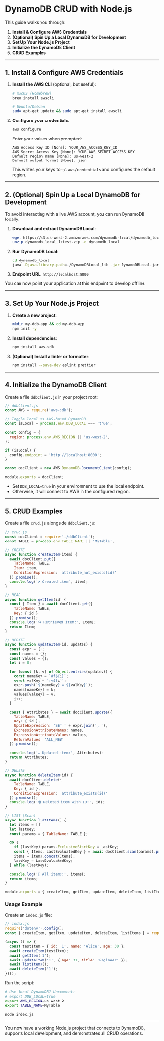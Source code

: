# DynamoDB CRUD with Node.js

This guide walks you through:

1. **Install & Configure AWS Credentials**
2. **(Optional) Spin Up a Local DynamoDB for Development**
3. **Set Up Your Node.js Project**
4. **Initialize the DynamoDB Client**
5. **CRUD Examples**

---

## 1. Install & Configure AWS Credentials

1. **Install the AWS CLI** (optional, but useful):

   ```bash
   # macOS (Homebrew)
   brew install awscli

   # Ubuntu/Debian
   sudo apt-get update && sudo apt-get install awscli
   ```

2. **Configure your credentials**:

   ```bash
   aws configure
   ```

   Enter your values when prompted:

   ```text
   AWS Access Key ID [None]: YOUR_AWS_ACCESS_KEY_ID
   AWS Secret Access Key [None]: YOUR_AWS_SECRET_ACCESS_KEY
   Default region name [None]: us-west-2
   Default output format [None]: json
   ```

   This writes your keys to `~/.aws/credentials` and configures the default region.

---

## 2. (Optional) Spin Up a Local DynamoDB for Development

To avoid interacting with a live AWS account, you can run DynamoDB locally:

1. **Download and extract DynamoDB Local**:

   ```bash
   wget https://s3.us-west-2.amazonaws.com/dynamodb-local/dynamodb_local_latest.zip
   unzip dynamodb_local_latest.zip -d dynamodb_local
   ```

2. **Run DynamoDB Local**:

   ```bash
   cd dynamodb_local
   java -Djava.library.path=./DynamoDBLocal_lib -jar DynamoDBLocal.jar -sharedDb
   ```

3. **Endpoint URL**: `http://localhost:8000`

You can now point your application at this endpoint to develop offline.

---

## 3. Set Up Your Node.js Project

1. **Create a new project**:

   ```bash
   mkdir my-ddb-app && cd my-ddb-app
   npm init -y
   ```

2. **Install dependencies**:

   ```bash
   npm install aws-sdk
   ```

3. **(Optional) Install a linter or formatter**:

   ```bash
   npm install --save-dev eslint prettier
   ```

---

## 4. Initialize the DynamoDB Client

Create a file `ddbClient.js` in your project root:

```js
// ddbClient.js
const AWS = require('aws-sdk');

// Toggle local vs AWS-based DynamoDB
const isLocal = process.env.DDB_LOCAL === 'true';

const config = {
  region: process.env.AWS_REGION || 'us-west-2',
};

if (isLocal) {
  config.endpoint = 'http://localhost:8000';
}

const docClient = new AWS.DynamoDB.DocumentClient(config);

module.exports = docClient;
```

* Set `DDB_LOCAL=true` in your environment to use the local endpoint.
* Otherwise, it will connect to AWS in the configured region.

---

## 5. CRUD Examples

Create a file `crud.js` alongside `ddbClient.js`:

```js
// crud.js
const docClient = require('./ddbClient');
const TABLE = process.env.TABLE_NAME || 'MyTable';

// CREATE
async function createItem(item) {
  await docClient.put({
    TableName: TABLE,
    Item: item,
    ConditionExpression: 'attribute_not_exists(id)'
  }).promise();
  console.log('✔ Created item', item);
}

// READ
async function getItem(id) {
  const { Item } = await docClient.get({
    TableName: TABLE,
    Key: { id }
  }).promise();
  console.log('🔍 Retrieved item:', Item);
  return Item;
}

// UPDATE
async function updateItem(id, updates) {
  const expr = [];
  const names = {};
  const values = {};
  let i = 0;

  for (const [k, v] of Object.entries(updates)) {
    const nameKey = `#f${i}`;
    const valKey = `:v${i}`;
    expr.push(`${nameKey} = ${valKey}`);
    names[nameKey] = k;
    values[valKey] = v;
    i++;
  }

  const { Attributes } = await docClient.update({
    TableName: TABLE,
    Key: { id },
    UpdateExpression: 'SET ' + expr.join(', '),
    ExpressionAttributeNames: names,
    ExpressionAttributeValues: values,
    ReturnValues: 'ALL_NEW'
  }).promise();

  console.log('✏️ Updated item:', Attributes);
  return Attributes;
}

// DELETE
async function deleteItem(id) {
  await docClient.delete({
    TableName: TABLE,
    Key: { id },
    ConditionExpression: 'attribute_exists(id)'
  }).promise();
  console.log('🗑️ Deleted item with ID:', id);
}

// LIST (Scan)
async function listItems() {
  let items = [];
  let lastKey;
  const params = { TableName: TABLE };

  do {
    if (lastKey) params.ExclusiveStartKey = lastKey;
    const { Items, LastEvaluatedKey } = await docClient.scan(params).promise();
    items = items.concat(Items);
    lastKey = LastEvaluatedKey;
  } while (lastKey);

  console.log('📜 All items:', items);
  return items;
}

module.exports = { createItem, getItem, updateItem, deleteItem, listItems };
```

### Usage Example

Create an `index.js` file:

```js
// index.js
require('dotenv').config();
const { createItem, getItem, updateItem, deleteItem, listItems } = require('./crud');

(async () => {
  const testItem = { id: '1', name: 'Alice', age: 30 };
  await createItem(testItem);
  await getItem('1');
  await updateItem('1', { age: 31, title: 'Engineer' });
  await listItems();
  await deleteItem('1');
})();
```

Run the script:

```bash
# Use local DynamoDB? Uncomment:
# export DDB_LOCAL=true
export AWS_REGION=us-west-2
export TABLE_NAME=MyTable

node index.js
```

---

You now have a working Node.js project that connects to DynamoDB, supports local development, and demonstrates all CRUD operations.
